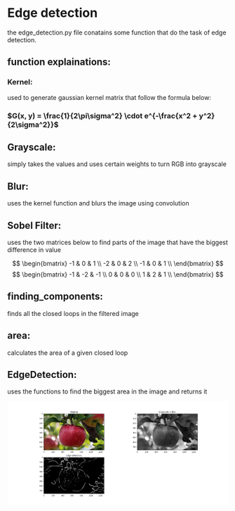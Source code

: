 # Edge detection
the edge_detection.py file conatains some function that do the task of edge detection.
## function explainations:
### Kernel:
used to generate gaussian kernel matrix that follow the formula below:
### $G(x, y) = \frac{1}{2\pi\sigma^2} \cdot e^{-\frac{x^2 + y^2}{2\sigma^2}}$

## Grayscale:
simply takes the values and uses certain weights to turn RGB into grayscale

## Blur:
uses the kernel function and blurs the image using convolution

## Sobel Filter:
uses the two matrices below to find parts of the image that have the biggest difference in value

$$ \begin{bmatrix} 
   -1 & 0 & 1 \\
   -2 & 0 & 2 \\
   -1 & 0 & 1 \\
   \end{bmatrix} $$
$$ \begin{bmatrix} 
   -1 & -2 & -1 \\
    0 & 0 & 0 \\
    1 & 2 & 1 \\
   \end{bmatrix} $$

## finding_components:
finds all the closed loops in the filtered image

## area:
calculates the area of a given closed loop

## EdgeDetection:
uses the functions to find the biggest area in the image and returns it

![My Image](Images/edge_detection.png)

